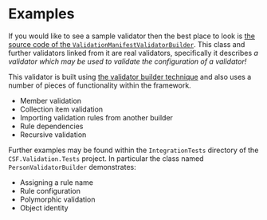 # Examples

If you would like to see a sample validator then the best place to look is [the source code of the `ValidationManifestValidatorBuilder`].
This class and further validators linked from it are real validators, specifically it describes _a validator which may be used to validate the configuration of a validator!_

This validator is built using [the validator builder technique] and also uses a number of pieces of functionality within the framework.

* Member validation
* Collection item validation
* Importing validation rules from another builder
* Rule dependencies
* Recursive validation

Further examples may be found within the `IntegrationTests` directory of the `CSF.Validation.Tests` project.
In particular the class named `PersonValidatorBuilder` demonstrates:

* Assigning a rule name
* Rule configuration
* Polymorphic validation
* Object identity

[the source code of the `ValidationManifestValidatorBuilder`]:xref:CSF.Validation.ValidatorValidation.ValidationManifestValidatorBuilder
[the validator builder technique]: WritingValidators/WritingValidatorBuilders/index.md
